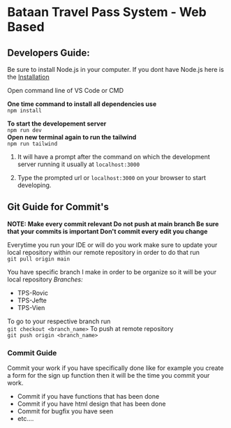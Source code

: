# Bataan Travel Pass System - Web Based

## Developers Guide:
Be sure to install Node.js in your computer.
If you dont have Node.js here is the [Installation](https://nodejs.org/en/)

Open command line of VS Code or CMD

**One time command to install all dependencies use** \
`npm install`

**To start the developement server** \
`npm run dev` \
**Open new terminal again to run the tailwind** \
`npm run tailwind` 

1. It will have a prompt after the command on which the development server running it usually at `localhost:3000`

2. Type the prompted url or `localhost:3000` on your browser to start developing.

## Git Guide for Commit's
**NOTE: 
Make every commit relevant 
Do not push at main branch
Be sure that your commits is important
Don't commit every edit you change**

Everytime you run your IDE or will do you work make sure to update your local repository within our remote repository in order to do that run \
`git pull origin main`

You have specific branch I make in order to be organize so it will be your local repository 
*Branches:*
 - TPS-Rovic
 - TPS-Jefte
 - TPS-Vien
 
To go to your respective branch run \
`git checkout <branch_name>`
To push at remote repository \
`git push origin <branch_name>`

### Commit Guide
Commit your work if you have specifically done like for example you create a form for the sign up function then it will be the time you commit your work.

 - Commit if you have functions that has been done
 - Commit if you have html design that has been done
 - Commit for bugfix you have seen
 - etc....

